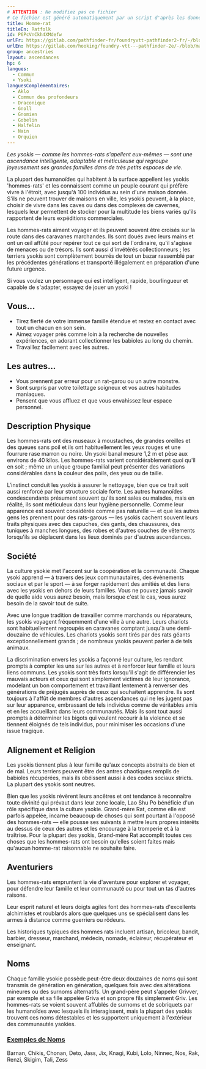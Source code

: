 ```yaml
---
# ATTENTION : Ne modifiez pas ce fichier
# Ce fichier est généré automatiquement par un script d'après les données du module Foundry VTT officiel et de sa traduction
title: Homme-rat
titleEn: Ratfolk
id: P6PcVnCkh4XMdefw
urlFr: https://gitlab.com/pathfinder-fr/foundryvtt-pathfinder2-fr/-/blob/master/data/ancestries/P6PcVnCkh4XMdefw.htm
urlEn: https://gitlab.com/hooking/foundry-vtt---pathfinder-2e/-/blob/master/packs/data/ancestries.db/ratfolk.json
group: ancestries
layout: ascendances
hp: 6
langues:
  - Commun
  - Ysoki
languesComplémentaires:
  - Aklo
  - Commun des profondeurs
  - Draconique
  - Gnoll
  - Gnomien
  - Gobelin
  - Halfelin
  - Nain
  - Orquien
---
```

*Les ysokis — comme les hommes-rats s'apellent eux-mêmes — sont une ascendance intelligente, adaptable et méticuleuse qui regroupe joyeusement ses grandes familles dans de très petits espaces de vie.*

La plupart des humanoïdes qui habitent à la surface appellent les ysokis 'hommes-rats' et les connaissent comme un peuple courant qui préfère vivre à l'étroit, avec jusqu'à 100 individus au sein d'une maison donnée. S'ils ne peuvent trouver de maisons en ville, les ysokis peuvent, à la place, choisir de vivre dans les caves ou dans des complexes de cavernes, lesquels leur permettent de stocker pour la multitude les biens variés qu'ils rapportent de leurs expéditions commerciales.

Les hommes-rats aiment voyager et ils peuvent souvent être croisés sur la route dans des caravanes marchandes. Ils sont doués avec leurs mains et ont un œil affûté pour repérer tout ce qui sort de l'ordinaire, qu'il s'agisse de menaces ou de trésors. Ils sont aussi d'invétérés collectionneurs ; les terriers ysokis sont complètement bourrés de tout un bazar rassemblé par les précédentes générations et transporté illégalement en préparation d'une future urgence.

Si vous voulez un personnage qui est intelligent, rapide, bourlingueur et capable de s'adapter, essayez de jouer un ysoki !

## Vous...

- Tirez fierté de votre immense famille étendue et restez en contact avec tout un chacun en son sein.
- Aimez voyager près comme loin à la recherche de nouvelles expériences, en adorant collectionner les babioles au long du chemin.
- Travaillez facilement avec les autres.

## Les autres...

- Vous prennent par erreur pour un rat-garou ou un autre monstre.
- Sont surpris par votre toilettage soigneux et vos autres habitudes maniaques.
- Pensent que vous affluez et que vous envahissez leur espace personnel.

## Description Physique

Les hommes-rats ont des museaux à moustaches, de grandes oreilles et des queues sans poil et ils ont habituellement les yeux rouges et une fourrure rase marron ou noire. Un ysoki banal mesure 1,2 m et pèse aux environs de 40 kilos. Les hommes-rats varient considérablement quoi qu'il en soit ; même un unique groupe familial peut présenter des variations considérables dans la couleur des poils, des yeux ou de taille.

L'instinct conduit les ysokis à assurer le nettoyage, bien que ce trait soit aussi renforcé par leur structure sociale forte. Les autres humanoïdes condescendants présument souvent qu'ils sont sales ou malades, mais en réalité, ils sont méticuleux dans leur hygiène personnelle. Comme leur apparence est souvent considérée comme pas naturelle — et que les autres gens les prennent pour des rats-garous — les ysokis cachent souvent leurs traits physiques avec des capuches, des gants, des chaussures, des tuniques à manches longues, des robes et d'autres couches de vêtements lorsqu'ils se déplacent dans les lieux dominés par d'autres ascendances.

## Société

La culture ysokie met l'accent sur la coopération et la communauté. Chaque ysoki apprend — à travers des jeux communautaires, des évènements sociaux et par le sport — à se forger rapidement des amitiés et des liens avec les ysokis en dehors de leurs familles. Vous ne pouvez jamais savoir de quelle aide vous aurez besoin, mais lorsque c'est le cas, vous aurez besoin de la savoir tout de suite.

Avec une longue tradition de travailler comme marchands ou réparateurs, les ysokis voyagent fréquemment d'une ville à une autre. Leurs chariots sont habituellement regroupés en caravanes comptant jusqu'à une demi-douzaine de véhicules. Les chariots ysokis sont tirés par des rats géants exceptionnellement grands ; de nombreux ysokis peuvent parler à de tels animaux.

La discrimination envers les ysokis a façonné leur culture, les rendant prompts à compter les uns sur les autres et à renforcer leur famille et leurs liens communs. Les ysokis sont très forts lorsqu'il s'agit de différencier les mauvais acteurs et ceux qui sont simplement victimes de leur ignorance, modelant un bon comportement et travaillant lentement à renverser des générations de préjugés auprès de ceux qui souhaitent apprendre. Ils sont toujours à l'affût de membres d'autres ascendances qui ne les jugent pas sur leur apparence, embrassant de tels individus comme de véritables amis et en les accueillant dans leurs communautés. Mais ils sont tout aussi prompts à déterminer les bigots qui veulent recourir à la violence et se tiennent éloignés de tels individus, pour minimiser les occasions d'une issue tragique.

## Alignement et Religion

Les ysokis tiennent plus à leur famille qu'aux concepts abstraits de bien et de mal. Leurs terriers peuvent être des antres chaotiques remplis de babioles récupérées, mais ils obéissent aussi à des codes sociaux stricts. La plupart des ysokis sont neutres.

Bien que les ysokis révèrent leurs ancêtres et ont tendance à reconnaître toute divinité qui prévaut dans leur zone locale, Lao Shu Po bénéficie d'un rôle spécifique dans la culture ysokie. Grand-mère Rat, comme elle est parfois appelée, incarne beaucoup de choses qui sont pourtant à l'opposé des hommes-rats — elle pousse ses suivants à mettre leurs propres intérêts au dessus de ceux des autres et les encourage à la tromperie et à la traîtrise. Pour la plupart des ysokis, Grand-mère Rat accomplit toutes ces choses que les hommes-rats ont besoin qu'elles soient faites mais qu'aucun homme-rat raisonnable ne souhaite faire.

## Aventuriers

Les hommes-rats empruntent la vie d'aventure pour explorer et voyager, pour défendre leur famille et leur communauté ou pour tout un tas d'autres raisons.

Leur esprit naturel et leurs doigts agiles font des hommes-rats d'excellents alchimistes et roublards alors que quelques uns se spécialisent dans les armes à distance comme guerriers ou rôdeurs.

Les historiques typiques des hommes rats incluent artisan, bricoleur, bandit, barbier, dresseur, marchand, médecin, nomade, éclaireur, récupérateur et enseignant.

## Noms

Chaque famille ysokie possède peut-être deux douzaines de noms qui sont transmis de génération en génération, quelques fois avec des altérations mineures ou des surnoms alternatifs. Un grand-père peut s'appeler Grivver, par exemple et sa fille appelée Griva et son propre fils simplement Griv. Les hommes-rats se voient souvent affublés de surnoms et de sobriquets par les humanoïdes avec lesquels ils interagissent, mais la plupart des ysokis trouvent ces noms détestables et les supportent uniquement à l'extérieur des communautés ysokies.

### <span style="text-decoration: underline;">Exemples de Noms

Barnan, Chikis, Chonan, Deto, Jass, Jix, Knagi, Kubi, Lolo, Ninnec, Nos, Rak, Renzi, Skigim, Tali, Zess
